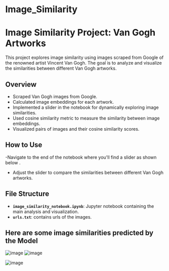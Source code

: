 # Image_Similarity
# Image Similarity Project: Van Gogh Artworks

This project explores image similarity using images scraped from Google of the renowned artist Vincent Van Gogh. The goal is to analyze and visualize the similarities between different Van Gogh artworks.

## Overview

- Scraped Van Gogh images from Google.
- Calculated image embeddings for each artwork.
- Implemented a slider in the notebook for dynamically exploring image similarities.
- Used cosine similarity metric to measure the similarity between image embeddings.
- Visualized pairs of images and their cosine similarity scores.

## How to Use

-Navigate to the end of the notebook where you'll find a slider as shown below .

- Adjust the slider to compare the similarities between different Van Gogh artworks.

## File Structure

- **`image_similarity_notebook.ipynb`**: Jupyter notebook containing the main analysis and visualization.
- **`urls.txt`**: contains urls of the images.


## Here are some image similarities predicted by the Model
![image](https://github.com/shairal1/Image_Similarity/assets/46165309/b8d7b2a6-2c6f-465d-a993-587c7b859f03)
![image](https://github.com/shairal1/Image_Similarity/assets/46165309/703ee075-d710-488d-adca-77a5f4db4d06)


![image](https://github.com/shairal1/Image_Similarity/assets/46165309/3b9670ee-96cf-4de1-9dd4-322bdd57812c)

